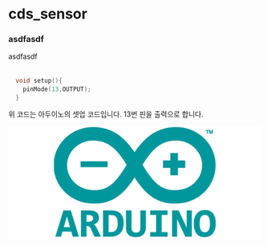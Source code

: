 # cds_sensor 

### asdfasdf

asdfasdf


```cpp

  void setup(){
    pinMode(13,OUTPUT);
  }

```

위 코드는 아두이노의 셋업 코드입니다. 13번 핀을 출력으로 합니다. 


![아두이노 그림](https://github.com/cchamchi/cds_sensor/blob/master/Arduino_Logo.svg_.png)
